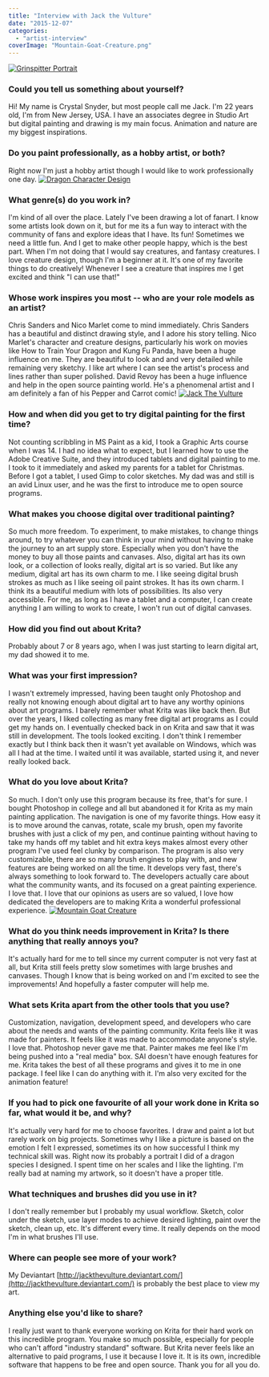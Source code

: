```yaml
---
title: "Interview with Jack the Vulture"
date: "2015-12-07"
categories: 
  - "artist-interview"
coverImage: "Mountain-Goat-Creature.png"
---
```


[![Grinspitter Portrait](/images/posts/2015/Grinspitter-Portrait.png)](/images/posts/2015/Grinspitter-Portrait.png)

### Could you tell us something about yourself?

Hi! My name is Crystal Snyder, but most people call me Jack. I'm 22 years old, I'm from New Jersey, USA. I have an associates degree in Studio Art but digital painting and drawing is my main focus. Animation and nature are my biggest inspirations.

### Do you paint professionally, as a hobby artist, or both?

Right now I'm just a hobby artist though I would like to work professionally one day. [![Dragon Character Design](/images/posts/2015/Dragon-Character-Design.png)](/images/posts/2015/Dragon-Character-Design.png)

### What genre(s) do you work in?

I'm kind of all over the place. Lately I've been drawing a lot of fanart. I know some artists look down on it, but for me its a fun way to interact with the community of fans and explore ideas that I have. Its fun! Sometimes we need a little fun. And I get to make other people happy, which is the best part. When I'm not doing that I would say creatures, and fantasy creatures. I love creature design, though I'm a beginner at it. It's one of my favorite things to do creatively! Whenever I see a creature that inspires me I get excited and think "I can use that!"

### Whose work inspires you most -- who are your role models as an artist?

Chris Sanders and Nico Marlet come to mind immediately. Chris Sanders has a beautiful and distinct drawing style, and I adore his story telling. Nico Marlet's character and creature designs, particularly his work on movies like How to Train Your Dragon and Kung Fu Panda, have been a huge influence on me. They are beautiful to look and and very detailed while remaining very sketchy. I like art where I can see the artist's process and lines rather than super polished. David Revoy has been a huge influence and help in the open source painting world. He's a phenomenal artist and I am definitely a fan of his Pepper and Carrot comic! [![Jack The Vulture](/images/posts/2015/Jack-The-Vulture.png)](/images/posts/2015/Jack-The-Vulture.png)

### How and when did you get to try digital painting for the first time?

Not counting scribbling in MS Paint as a kid, I took a Graphic Arts course when I was 14. I had no idea what to expect, but I learned how to use the Adobe Creative Suite, and they introduced tablets and digital painting to me. I took to it immediately and asked my parents for a tablet for Christmas. Before I got a tablet, I used Gimp to color sketches. My dad was and still is an avid Linux user, and he was the first to introduce me to open source programs.

### What makes you choose digital over traditional painting?

So much more freedom. To experiment, to make mistakes, to change things around, to try whatever you can think in your mind without having to make the journey to an art supply store. Especially when you don't have the money to buy all those paints and canvases. Also, digital art has its own look, or a collection of looks really, digital art is so varied. But like any medium, digital art has its own charm to me. I like seeing digital brush strokes as much as I like seeing oil paint strokes. It has its own charm. I think its a beautiful medium with lots of possibilities. Its also very accessible. For me, as long as I have a tablet and a computer, I can create anything I am willing to work to create, I won't run out of digital canvases.

### How did you find out about Krita?

Probably about 7 or 8 years ago, when I was just starting to learn digital art, my dad showed it to me.

### What was your first impression?

I wasn't extremely impressed, having been taught only Photoshop and really not knowing enough about digital art to have any worthy opinions about art programs. I barely remember what Krita was like back then. But over the years, I liked collecting as many free digital art programs as I could get my hands on. I eventually checked back in on Krita and saw that it was still in development. The tools looked exciting. I don't think I remember exactly but I think back then it wasn't yet available on Windows, which was all I had at the time. I waited until it was available, started using it, and never really looked back.

### What do you love about Krita?

So much. I don't only use this program because its free, that's for sure. I bought Photoshop in college and all but abandoned it for Krita as my main painting application. The navigation is one of my favorite things. How easy it is to move around the canvas, rotate, scale my brush, open my favorite brushes with just a click of my pen, and continue painting without having to take my hands off my tablet and hit extra keys makes almost every other program I've used feel clunky by comparison. The program is also very customizable, there are so many brush engines to play with, and new features are being worked on all the time. It develops very fast, there's always something to look forward to. The developers actually care about what the community wants, and its focused on a great painting experience. I love that. I love that our opinions as users are so valued, I love how dedicated the developers are to making Krita a wonderful professional experience. [![Mountain Goat Creature](/images/posts/2015/Mountain-Goat-Creature.png)](/images/posts/2015/Mountain-Goat-Creature.png)

### What do you think needs improvement in Krita? Is there anything that really annoys you?

It's actually hard for me to tell since my current computer is not very fast at all, but Krita still feels pretty slow sometimes with large brushes and canvases. Though I know that is being worked on and I'm excited to see the improvements! And hopefully a faster computer will help me.

### What sets Krita apart from the other tools that you use?

Customization, navigation, development speed, and developers who care about the needs and wants of the painting community. Krita feels like it was made for painters. It feels like it was made to accommodate anyone's style. I love that. Photoshop never gave me that. Painter makes me feel like I'm being pushed into a "real media" box. SAI doesn't have enough features for me. Krita takes the best of all these programs and gives it to me in one package. I feel like I can do anything with it. I'm also very excited for the animation feature!

### If you had to pick one favourite of all your work done in Krita so far, what would it be, and why?

It's actually very hard for me to choose favorites. I draw and paint a lot but rarely work on big projects. Sometimes why I like a picture is based on the emotion I felt I expressed, sometimes its on how successful I think my technical skill was. Right now its probably a portrait I did of a dragon species I designed. I spent time on her scales and I like the lighting. I'm really bad at naming my artwork, so it doesn't have a proper title.

### What techniques and brushes did you use in it?

​I don't really remember but I probably my usual workflow. Sketch, color under the sketch, use layer modes to achieve desired lighting, paint over the sketch, clean up, etc. It's different every time. It really depends on the mood I'm in what brushes I'll use.

### Where can people see more of your work?

​My Deviantart [http://jackthevulture.deviantart.com/](http://jackthevulture.deviantart.com/) is probably the best place to view my art.

### Anything else you'd like to share?

​I really just want to thank everyone working on Krita for their hard work on this incredible program. You make so much possible, especially for people who can't afford "industry standard" software. But Krita never feels like an alternative to paid programs, I use it because I love it. It is its own, incredible software that happens to be free and open source. Thank you for all you do.
